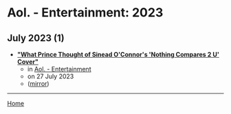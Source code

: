 # Aol. - Entertainment: 2023

## July 2023 (1)

 - [**"What Prince Thought of Sinead O'Connor's 'Nothing Compares 2 U' Cover"**](https://www.aol.com/entertainment/prince-thought-sinead-oconnors-nothing-194128980.html)
    - in [Aol. - Entertainment](../../../publications/a-e/aol-entertainment/index.md)
    - on 27 July 2023
    - ([mirror](https://web.archive.org/web/*/https://www.aol.com/entertainment/prince-thought-sinead-oconnors-nothing-194128980.html))

----

[Home](../index.md)
